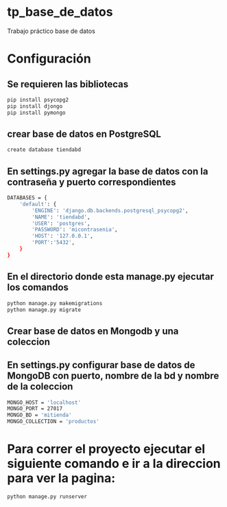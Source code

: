 # tp_base_de_datos
Trabajo práctico base de datos
# Configuración

## Se requieren las bibliotecas
```bash
pip install psycopg2
pip install djongo
pip install pymongo
```


## crear base de datos en PostgreSQL

```bash
create database tiendabd
```
## En settings.py agregar la base de datos con la contraseña y puerto correspondientes

```bash
DATABASES = {
    'default': {
        'ENGINE': 'django.db.backends.postgresql_psycopg2',
        'NAME': 'tiendabd',
        'USER': 'postgres',
        'PASSWORD': 'micontrasenia',
        'HOST': '127.0.0.1',
        'PORT':'5432',
    }
}
```

## En el directorio donde esta manage.py ejecutar los comandos
```bash
python manage.py makemigrations
python manage.py migrate
```

## Crear base de datos en Mongodb y una coleccion
## En settings.py configurar base de datos de MongoDB con puerto, nombre de la bd y nombre de la coleccion
```bash
MONGO_HOST = 'localhost' 
MONGO_PORT = 27017
MONGO_BD = 'mitienda'
MONGO_COLLECTION = 'productos'
```

# Para correr el proyecto ejecutar el siguiente comando e ir a la direccion para ver la pagina:
```bash
python manage.py runserver
```


